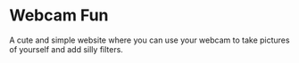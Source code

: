 # Webcam Fun
<p>A cute and simple website where you can use your webcam to take pictures of yourself and add silly filters.<p>
